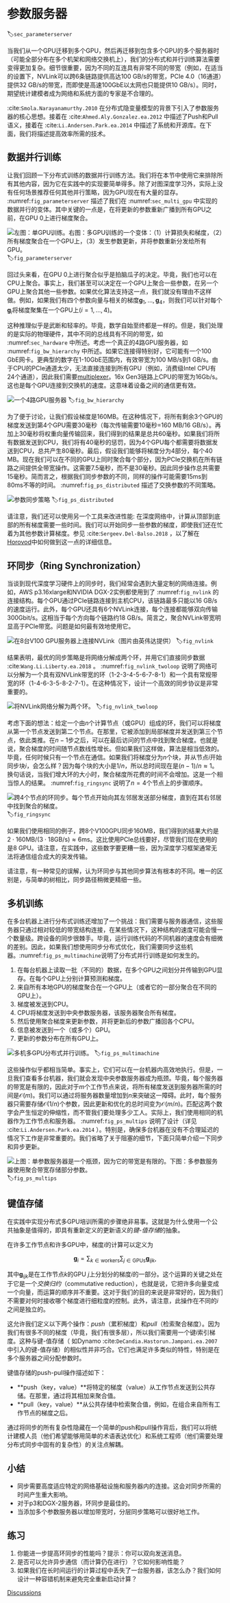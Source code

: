# 参数服务器
:label:`sec_parameterserver`

当我们从一个GPU迁移到多个GPU，然后再迁移到包含多个GPU的多个服务器时（可能全部分布在多个机架和网络交换机上），我们的分布式和并行训练算法需要变得更加复杂。细节很重要，因为不同的互连具有非常不同的带宽（例如，在适当的设置下，NVLink可以跨6条链路提供高达100 GB/s的带宽，PCIe 4.0（16通道）提供32 GB/s的带宽，而即使是高速100GbE以太网也只能提供10 GB/s）。同时，期望统计建模者成为网络和系统方面的专家是不合理的。

:cite:`Smola.Narayanamurthy.2010` 在分布式隐变量模型的背景下引入了参数服务器的核心思想。接着在 :cite:`Ahmed.Aly.Gonzalez.ea.2012` 中描述了Push和Pull语义，接着在 :cite:`Li.Andersen.Park.ea.2014` 中描述了系统和开源库。在下面，我们将描述提高效率所需的技术。

## 数据并行训练

让我们回顾一下分布式训练的数据并行训练方法。我们将在本节中使用它来排除所有其他内容，因为它在实践中的实现要简单得多。除了对图深度学习外，实际上没有任何场景推荐任何其他并行策略，因为GPU现在有大量的显存。 :numref:`fig_parameterserver` 描述了我们在 :numref:`sec_multi_gpu` 中实现的数据并行的变体。其中关键的一点是，在将更新的参数重新广播到所有GPU之前，在GPU 0上进行梯度聚合。

![左图：单GPU训练。右图：多GPU训练的一个变体：（1）计算损失和梯度，（2）所有梯度聚合在一个GPU上，（3）发生参数更新，并将参数重新分发给所有GPU。](../img/ps.svg)
:label:`fig_parameterserver`

回过头来看，在GPU 0上进行聚合似乎是拍脑瓜子的决定。毕竟，我们也可以在CPU上聚合。事实上，我们甚至可以决定在一个GPU上聚合一些参数，在另一个GPU上聚合其他一些参数。如果优化算法支持这一点，我们就没有理由不这样做。例如，如果我们有四个参数向量与相关的梯度$\mathbf{g}_1, \ldots, \mathbf{g}_4$，则我们可以针对每个$\mathbf{g}_i$将梯度聚集在一个GPU上($i = 1, \ldots, 4$)。

这种推理似乎是武断和轻率的。毕竟，数学自始至终都是一样的。但是，我们处理的是实际的物理硬件，其中不同的总线具有不同的带宽，如 :numref:`sec_hardware` 中所述。考虑一个真正的4路GPU服务器，如 :numref:`fig_bw_hierarchy` 中所述。如果它连接得特别好，它可能有一个100 GbE网卡。更典型的数字在1-10GbE范围内，有效带宽为100 MB/s到1 GB/s。由于CPU的PCIe通道太少，无法直接连接到所有GPU（例如，消费级Intel CPU有24个通道），因此我们需要[multiplexer](https://www.broadcom.com/products/pcie-switches-bridges/pcie-switches)。16x Gen3链路上CPU的带宽为16Gb/s。这也是每个GPU连接到交换机的速度。这意味着设备之间的通信更有效。

![一个4路GPU服务器](../img/bw-hierarchy.svg)
:label:`fig_bw_hierarchy`

为了便于讨论，让我们假设梯度是160MB。在这种情况下，将所有剩余3个GPU的梯度发送到第4个GPU需要30毫秒（每次传输需要10毫秒=160 MB/16 GB/s）。再加上30毫秒将权重向量传输回来，我们得到的结果是总共60毫秒。如果我们将所有数据发送到CPU，我们将有40毫秒的惩罚，因为4个GPU每个都需要将数据发送到CPU，总共产生80毫秒。最后，假设我们能够将梯度分为4部分，每个40 MB。现在我们可以在不同的GPU上同时聚合每个部分，因为PCIe交换机在所有链路之间提供全带宽操作。这需要7.5毫秒，而不是30毫秒。因此同步操作总共需要15毫秒。简而言之，根据我们同步参数的不同，同样的操作可能需要15ms到80ms不等的时间。 :numref:`fig_ps_distributed` 描述了交换参数的不同策略。

![参数同步策略](../img/ps-distributed.svg)
:label:`fig_ps_distributed`

请注意，我们还可以使用另一个工具来改进性能: 在深度网络中，计算从顶部到底部的所有梯度需要一些时间。我们可以开始同步一些参数的梯度，即使我们还在忙着为其他参数计算梯度。参见 :cite:`Sergeev.Del-Balso.2018` ，以了解在[Horovod](https://github.com/horovod/horovod)中如何做到这一点的详细信息。

## 环同步（Ring Synchronization）

当谈到现代深度学习硬件上的同步时，我们经常会遇到大量定制的网络连接。例如，AWS p3.16xlarge和NVIDIA DGX-2实例都使用到了 :numref:`fig_nvlink` 的连接结构。每个GPU通过PCIe链路连接到主机CPU，该链路最多只能以16 GB/s的速度运行。此外，每个GPU还具有6个NVLink连接，每个连接都能够双向传输300Gbit/s。这相当于每个方向每个链路约18 GB/s。简言之，聚合NVLink带宽明显高于PCIe带宽。问题是如何最有效地使用它。

![在8台V100 GPU服务器上连接NVLink（图片由英伟达提供）](../img/nvlink.svg)
:label:`fig_nvlink`

结果表明，最优的同步策略是将网络分解成两个环，并用它们直接同步数据 :cite:`Wang.Li.Liberty.ea.2018` 。 :numref:`fig_nvlink_twoloop` 说明了网络可以分解为一个具有双NVLink带宽的环（1-2-3-4-5-6-7-8-1）和一个具有常规带宽的环（1-4-6-3-5-8-2-7-1）。在这种情况下，设计一个高效的同步协议是非常重要的。

![将NVLink网络分解为两个环。](../img/nvlink-twoloop.svg)
:label:`fig_nvlink_twoloop`

考虑下面的想法：给定一个由$n$个计算节点（或GPU）组成的环，我们可以将梯度从第一个节点发送到第二个节点。在那里，它被添加到局部梯度并发送到第三个节点，依此类推。在$n-1$步之后，可以在最后访问的节点中找到聚合梯度。也就是说，聚合梯度的时间随节点数线性增长。但如果我们这样做，算法是相当低效的。毕竟，任何时候只有一个节点在通信。如果我们将梯度分为$n$个块，并从节点$i$开始同步块$i$，会怎么样？因为每个块的大小是$1/n$，所以总时间现在是$(n-1)/n \approx 1$。换句话说，当我们增大环的大小时，聚合梯度所花费的时间不会增加。这是一个相当惊人的结果。 :numref:`fig_ringsync` 说明了$n=4$个节点上的步骤顺序。

![跨4个节点的环同步。每个节点开始向其左邻居发送部分梯度，直到在其右邻居中找到聚合的梯度。](../img/ringsync.svg)
:label:`fig_ringsync`

如果我们使用相同的例子，跨8个V100GPU同步160MB，我们得到的结果大约是$2 \cdot 160 \mathrm{MB} / (3 \cdot 18 \mathrm{GB/s}) \approx 6 \mathrm{ms}$。这比使用PCIe总线要好，尽管我们现在使用的是8 GPU。请注意，在实践中，这些数字要更糟一些，因为深度学习框架通常无法将通信组合成大的突发传输。

请注意，有一种常见的误解，认为环同步与其他同步算法有根本的不同。唯一的区别是，与简单的树相比，同步路径稍微更精细一些。

## 多机训练

在多台机器上进行分布式训练还增加了一个挑战：我们需要与服务器通信，这些服务器只通过相对较低的带宽结构连接，在某些情况下，这种结构的速度可能会慢一个数量级。跨设备的同步很棘手。毕竟，运行训练代码的不同机器的速度会有细微的差别。因此，如果我们想使用同步分布式优化，我们需要同步这些机器。:numref:`fig_ps_multimachine`说明了分布式并行训练是如何发生的。

1. 在每台机器上读取一批（不同的）数据，在多个GPU之间划分并传输到GPU显存。在每个GPU上分别计算预测和梯度。
2. 来自所有本地GPU的梯度聚合在一个GPU上（或者它的一部分聚合在不同的GPU上）。
3. 梯度被发送到CPU。
4. CPU将梯度发送到中央参数服务器，该服务器聚合所有梯度。
5. 然后使用聚合梯度来更新参数，并将更新后的参数广播回各个CPU。
6. 信息被发送到一个（或多个）GPU。
7. 更新的参数分布在所有GPU上。

![多机多GPU分布式并行训练。](../img/ps-multimachine.svg)
:label:`fig_ps_multimachine`

这些操作似乎都相当简单。事实上，它们可以在一台机器内高效地执行。但是，一旦我们查看多台机器，我们就会发现中央参数服务器成为瓶颈。毕竟，每个服务器的带宽是有限的，因此对于$m$个工作节点来说，将所有梯度发送到服务器所需的时间是$\mathcal{O}(m)$。我们可以通过将服务器数量增加到$n$来突破这一障碍。此时，每个服务器只需要存储$\mathcal{O}(1/n)$个参数，因此更新和优化的总时间变为$\mathcal{O}(m/n)$。匹配这两个数字会产生恒定的伸缩性，而不管我们要处理多少工人。实际上，我们使用相同的机器作为工作节点和服务器。 :numref:`fig_ps_multips` 说明了设计（详见 :cite:`Li.Andersen.Park.ea.2014` ）。特别是，确保多台机器在没有不合理延迟的情况下工作是非常重要的。我们省略了关于阻塞的细节，下面只简单介绍一下同步和异步更新。

![上图：单参数服务器是一个瓶颈，因为它的带宽是有限的。下图：多参数服务器使用聚合带宽存储部分参数。](../img/ps-multips.svg)
:label:`fig_ps_multips`

## 键值存储

在实践中实现分布式多GPU培训所需的步骤绝非易事。这就是为什么使用一个公共抽象是值得的，即具有重新定义的更新语义的*键-值存储*的抽象。

在许多工作节点和许多GPU中，梯度$i$的计算可以定义为

$$\mathbf{g}_{i} = \sum_{k \in \text{workers}} \sum_{j \in \text{GPUs}} \mathbf{g}_{ijk},$$

其中$\mathbf{g}_{ijk}$是在工作节点$k$的GPU $j$上分划分的梯度$i$的一部分。这个运算的关键之处在于它是一个*交换归约*（commutative reduction），也就是说，它把许多向量变成一个向量，而运算的顺序并不重要。这对于我们的目的来说是非常好的，因为我们不需要对何时接收哪个梯度进行细粒度的控制。此外，请注意，此操作在不同的$i$之间是独立的。

这允许我们定义以下两个操作：*push*（累积梯度）和*pull*（检索聚合梯度）。因为我们有很多不同的梯度（毕竟，我们有很多层），所以我们需要用一个键$i$索引梯度。这种与键-值存储（ 如Dynamo :cite:`DeCandia.Hastorun.Jampani.ea.2007` 中引入的键-值存储）的相似性并非巧合。它们也满足许多类似的特性，特别是在多个服务器之间分配参数时。

键值存储的push-pull操作描述如下：

* **push（key，value）**将特定的梯度（value）从工作节点发送到公共存储。在那里，通过将其相加来聚合值。
* **pull（key，value）**从公共存储中检索聚合值，例如，在组合来自所有工作节点的梯度之后。

通过将同步的所有复杂性隐藏在一个简单的push和pull操作背后，我们可以将统计建模人员（他们希望能够用简单的术语表达优化）和系统工程师（他们需要处理分布式同步中固有的复杂性）的关注点解耦。

## 小结

* 同步需要高度适应特定的网络基础设施和服务器内的连接。这会对同步所需的时间产生重大影响。
* 对于p3和DGX-2服务器，环同步是最佳的。
* 当添加多个参数服务器以增加带宽时，分层同步策略可以很好地工作。

## 练习

1. 你能进一步提高环同步的性能吗？提示：你可以双向发送消息。
1. 是否可以允许异步通信（而计算仍在进行）？它如何影响性能？
1. 如果我们在长时间运行的计算过程中丢失了一台服务器，该怎么办？我们如何设计一种容错机制来避免完全重新启动计算？

[Discussions](https://discuss.d2l.ai/t/2807)
